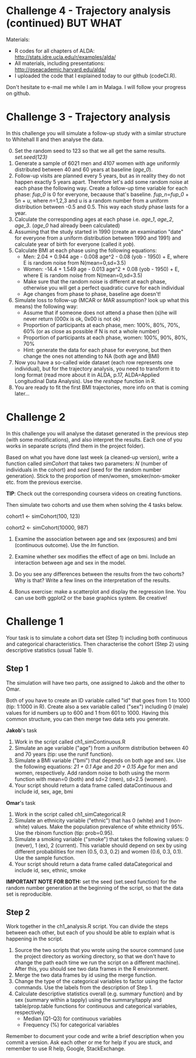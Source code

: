 # Challenge 4 - Trajectory analysis (continued) BUT WHAT
Materials:
   * R codes for all chapters of ALDA: http://stats.idre.ucla.edu/r/examples/alda/
   * All materials, including presentations: http://gseacademic.harvard.edu/alda/
   * I uploaded the code that I explained today to our github (codeCI.R).
   
Don't hesitate to e-mail me while I am in Malaga. I will follow your progress on github.

# Challenge 3 - Trajectory analysis
In this challenge you will simulate a follow-up study with a similar structure to Whitehall II and then analyse the data.

0. Set the random seed to 123 so that we all get the same results. *set.seed(123)*
1. Generate a sample of 6021 men and 4107 women with age uniformly distributed between 40 and 60 years at baseline (*age_0*). 
2. Follow-up visits are planned every 5 years, but as in reality they do not happen exactly 5 years apart. Therefore let's add some random noise at each phase the following way. Create a follow-up time variable for each phase: *fup_0* is 0 for everyone, becaause that's baseline. *fup_n*=*fup_0* + 5*n* + *u*, where *n*=1,2,3 and u is a random number from a uniform distribution between -0.5 and 0.5. This way each study phase lasts for a year.
3. Calculate the corresponding ages at each phase i.e. *age_1*, *age_2*, *age_3*. (*age_0* had already been calculated)
4. Assuming that the study started in 1990 (create an examination "date" for everyone from a uniform distribution between 1990 and 1991) and calculate year of birth for everyone (called it *yob*).
5. Calculate BMI at each phase using the following equations:
    * Men: 2.04 + 0.944 age - 0.008 age^2 - 0.08 (yob - 1950) + E, where E is random noise from N(mean=0,sd=3.5)
    * Women: -14.4 + 1.549 age - 0.013 age^2 + 0.08 (yob - 1950) + E, where E is random noise from N(mean=0,sd=3.5)
    * Make sure that the random noise is different at each phase, otherwise you will get a perfect quadratic curve for each individual
    * Age changes from phase to phase, baseline age doesn't!
6. Simulate loss to follow-up (MCAR or MAR assumption? look up what this means) the following way:
    * Assume that if someone does not attend a phase then (s)he will never return (000x is ok, 0x00 is not ok)
    * Proportion of participants at each phase, men: 100%, 80%, 70%, 60% (or as close as possible if N is not a whole number)
    * Proportion of participants at each phase, women: 100%, 90%, 80%, 70%
    * Hint: generate the data for each phase for everyone, but then change the ones not attending to NA (both age and BMI)
7. Now you have a so-called wide dataset (each row represents one individual), but for the trajectory analysis, you need to transform it to long format (read more about it in ALDA, p.17, ALDA=Applied Longitudinal Data Analysis). Use the *reshape* function in R.
8. You are ready to fit the first BMI trajectories, more info on that is coming later...








# Challenge 2
In this challenge you will analyse the dataset generated in the previous step (with some modifications), and also interpret the results. Each one of you works in separate scripts (find them in the project folder).

Based on what you have done last week (a cleaned-up version), write a function called *simCohort* that takes two parameters: *N* (number of individuals in the cohort) and *seed* (seed for the random number generation). Stick to the proportion of men/women, smoker/non-smoker etc. from the previous exercise.

**TIP**: Check out the corresponding coursera videos on creating functions.

Then simulate two cohorts and use them when solving the 4 tasks below.

cohort1 <- simCohort(100, 123)

cohort2 <- simCohort(10000, 987)

1. Examine the association between age and sex (exposures) and bmi (continuous outcome). Use the *lm* function. 

2. Examine whether sex modifies the effect of age on bmi. Include an interaction between age and sex in the model. 

3. Do you see any differences between the results from the two cohorts? Why is that? Write a few lines on the interpretation of the results.

4. Bonus exercise: make a scatterplot and display the regression line. You can use both ggplot2 or the base graphics system. Be creative!









# Challenge 1
Your task is to simulate a cohort data set (Step 1) including both continuous and categorical characteristics. Then characterise the cohort (Step 2) using descriptive statistics (usual Table 1).

## Step 1

The simulation will have two parts, one assigned to Jakob and the other to Omar. 

Both of you have to create an ID variable called "id" that goes from 1 to 1000 (tip: 1:1000 in R). Create also a sex variable called ("sex") including 0 (male) values for id numbers up to 600 and 1 from 601 to 1000. Having this common structure, you can then merge two data sets you generate.

**Jakob**'s task

1. Work in the script called ch1_simContinuous.R
2. Simulate an age variable ("age") from a uniform distribution between 40 and 70 years (tip: use the runif function).
3. Simulate a BMI variable ("bmi") that depends on both age and sex. Use the following equations: *21 + 0.1 Age* and *20 + 0.15 Age* for men and women, respectively. Add random noise to both using the rnorm function with mean=0 (both) and sd=2 (men), sd=2.5 (women).
4. Your script should return a data frame called dataContinuous and include id, sex, age, bmi 

**Omar**'s task

1. Work in the script called ch1_simCategorical.R
2. Simulate an ethnicity variable ("ethnic") that has 0 (white) and 1 (non-white) values. Make the population prevalence of white ethnicity 95%. Use the rbinom function (tip: prob=0.95).
3. Simulate a smoking variable ("smoke") that takes the following values: 0 (never), 1 (ex), 2 (current). This variable should depend on sex by using different probabilities for men (0.5, 0.3, 0.2) and women (0.6, 0.3, 0.1). Use the sample function.
4. Your script should return a data frame called dataCategorical and include id, sex, ethnic, smoke

**IMPORTANT NOTE FOR BOTH:** set the seed (set.seed function) for the random number generation at the beginning of the script, so that the data set is reproducible.

## Step 2

Work together in the ch1_analysis.R script. You can divide the steps between each other, but each of you should be able to explain what is happening in the script.

1. Source the two scripts that you wrote using the source command (use the project directory as working directory, so that we don't have to change the path each time we run the script on a different machine). After this, you should see two data frames in the R environment.
2. Merge the two data frames by id using the merge function.
3. Change the type of the categorical variables to factor using the factor commands. Use the labels from the description of Step 1.
4. Calculate descriptive statistics overall (e.g. summary function) and by sex (summary within a tapply) using the summary/tapply and table/prop.table functions for continuous and categorical variables, respectively.
    * Median (Q1-Q3) for continuous variables
    * Frequency (%) for categorical variables

Remember to document your code and write a brief description when you commit a version. Ask each other or me for help if you are stuck, and remember to use R help, Google, StackExchange.
